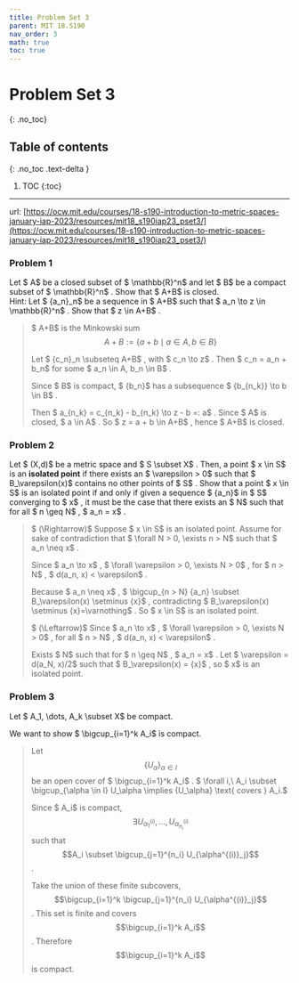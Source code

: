 ```yaml
---
title: Problem Set 3
parent: MIT 18.S190
nav_order: 3
math: true
toc: true
---
```


# Problem Set 3
{: .no_toc}

## Table of contents
{: .no_toc .text-delta }

1. TOC
{:toc}

---

url: [https://ocw.mit.edu/courses/18-s190-introduction-to-metric-spaces-january-iap-2023/resources/mit18_s190iap23_pset3/](https://ocw.mit.edu/courses/18-s190-introduction-to-metric-spaces-january-iap-2023/resources/mit18_s190iap23_pset3/)

### Problem 1

Let $ A$  be a closed subset of $ \mathbb{R}^n$  and let $ B$  be a compact subset of $ \mathbb{R}^n$ . Show that $ A+B$  is closed.  
Hint: Let $ \{a_n\}_n$  be a sequence in $ A+B$  such that $ a_n \to z \in \mathbb{R}^n$ . Show that $ z \in A+B$ .

> $ A+B$  is the Minkowski sum
> $$ 
  A+B := \{a+b \mid a \in A, b \in B\}
 $$ 
>
> Let $ \{c_n\}_n \subseteq A+B$ , with $ c_n \to z$ . Then $ c_n = a_n + b_n$  for some $ a_n \in A, b_n \in B$ .  
>
> Since $ B$  is compact, $ \{b_n\}$  has a subsequence $ \{b_{n_k}\} \to b \in B$ . 
> 
> Then $ a_{n_k} = c_{n_k} - b_{n_k} \to z - b =: a$ .  Since $ A$  is closed, $ a \in A$ . So $ z = a + b \in A+B$ , hence $ A+B$  is closed.

### Problem 2

Let $ (X,d)$  be a metric space and $ S \subset X$ . Then, a point $ x \in S$  is an **isolated point** if there exists an $ \varepsilon > 0$  such that $ B_\varepsilon(x)$  contains no other points of $ S$ . Show that a point $ x \in S$  is an isolated point if and only if given a sequence $ \{a_n\}$  in $ S$  converging to $ x$ , it must be the case that there exists an $ N$  such that for all $ n \geq N$ , $ a_n = x$ .

> $ (\Rightarrow)$  Suppose $ x \in S$  is an isolated point. Assume for sake of contradiction that $ \forall N > 0, \exists n > N$  such that $ a_n \neq x$ .  
>
> Since $ a_n \to x$ , $ \forall \varepsilon > 0, \exists N > 0$ , for $ n > N$ , $ d(a_n, x) < \varepsilon$ .  
> 
> Because $ a_n \neq x$ , $ \bigcup_{n > N} \{a_n\} \subset B_\varepsilon(x) \setminus \{x\}$ , contradicting $ B_\varepsilon(x) \setminus \{x\}=\varnothing$ . So $ x \in S$  is an isolated point.  
>
> $ (\Leftarrow)$  Since $ a_n \to x$ , $ \forall \varepsilon > 0, \exists N > 0$ , for all $ n > N$ , $ d(a_n, x) < \varepsilon$ .  
> 
> Exists $ N$  such that for $ n \geq N$ , $ a_n = x$ . Let $ \varepsilon = d(a_N, x)/2$  such that $ B_\varepsilon(x) = \{x\}$ , so $ x$  is an isolated point.

### Problem 3

Let $ A_1, \dots, A_k \subset X$  be compact.  

We want to show $ \bigcup_{i=1}^k A_i$  is compact.

> Let $$\{U_\alpha\}_{\alpha \in I}$$  be an open cover of $ \bigcup_{i=1}^k A_i$ . $ \forall i,\ A_i \subset \bigcup_{\alpha \in I} U_\alpha \implies \{U_\alpha\} \text{ covers } A_i.$ 
> 
> Since $ A_i$ is compact, $$\exists U_{\alpha^{(i)}_1}, \dots, U_{\alpha^{(i)}_{n_i}}$$ such that $$A_i \subset \bigcup_{j=1}^{n_i} U_{\alpha^{(i)}_j}$$. 
>
> Take the union of these finite subcovers, $$\bigcup_{i=1}^k \bigcup_{j=1}^{n_i} U_{\alpha^{(i)}_j}$$.  This set is finite and covers $$\bigcup_{i=1}^k A_i$$ . Therefore $$\bigcup_{i=1}^k A_i$$  is compact. 
